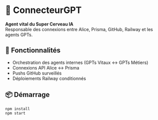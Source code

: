 # 🧠 ConnecteurGPT

**Agent vital du Super Cerveau IA**  
Responsable des connexions entre Alice, Prisma, GitHub, Railway et les agents GPTs.

## 🚀 Fonctionnalités
- Orchestration des agents internes (GPTs Vitaux ↔ GPTs Métiers)
- Connexions API Alice ↔ Prisma
- Pushs GitHub surveillés
- Déploiements Railway conditionnés

## 📦 Démarrage

```bash
npm install
npm start
